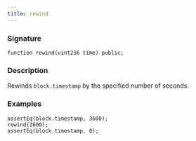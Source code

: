 ```yaml
---
title: rewind
---
```


### Signature

```solidity
function rewind(uint256 time) public;
```

### Description

Rewinds `block.timestamp` by the specified number of seconds.

### Examples

```solidity
assertEq(block.timestamp, 3600);
rewind(3600);
assertEq(block.timestamp, 0);
```
